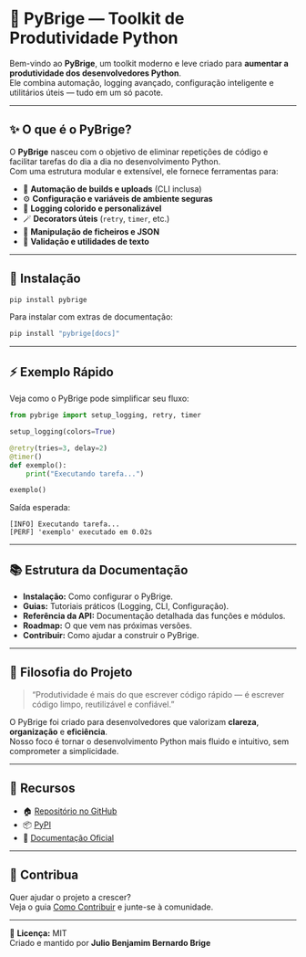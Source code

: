 # 🐍 PyBrige — Toolkit de Produtividade Python

Bem-vindo ao **PyBrige**, um toolkit moderno e leve criado para **aumentar a produtividade dos desenvolvedores Python**.  
Ele combina automação, logging avançado, configuração inteligente e utilitários úteis — tudo em um só pacote.

---

## ✨ O que é o PyBrige?

O **PyBrige** nasceu com o objetivo de eliminar repetições de código e facilitar tarefas do dia a dia no desenvolvimento Python.  
Com uma estrutura modular e extensível, ele fornece ferramentas para:

- 🧩 **Automação de builds e uploads** (CLI inclusa)
- ⚙️ **Configuração e variáveis de ambiente seguras**
- 🧾 **Logging colorido e personalizável**
- 🪄 **Decorators úteis** (`retry`, `timer`, etc.)
- 📂 **Manipulação de ficheiros e JSON**
- 🧠 **Validação e utilidades de texto**

---

## 🚀 Instalação

```bash
pip install pybrige
```

Para instalar com extras de documentação:

```bash
pip install "pybrige[docs]"
```

---

## ⚡ Exemplo Rápido

Veja como o PyBrige pode simplificar seu fluxo:

```python
from pybrige import setup_logging, retry, timer

setup_logging(colors=True)

@retry(tries=3, delay=2)
@timer()
def exemplo():
    print("Executando tarefa...")

exemplo()
```

Saída esperada:
```
[INFO] Executando tarefa...
[PERF] 'exemplo' executado em 0.02s
```

---

## 📚 Estrutura da Documentação

- **Instalação:** Como configurar o PyBrige.  
- **Guias:** Tutoriais práticos (Logging, CLI, Configuração).  
- **Referência da API:** Documentação detalhada das funções e módulos.  
- **Roadmap:** O que vem nas próximas versões.  
- **Contribuir:** Como ajudar a construir o PyBrige.  

---

## 🧭 Filosofia do Projeto

> “Produtividade é mais do que escrever código rápido — é escrever código limpo, reutilizável e confiável.”

O PyBrige foi criado para desenvolvedores que valorizam **clareza**, **organização** e **eficiência**.  
Nosso foco é tornar o desenvolvimento Python mais fluido e intuitivo, sem comprometer a simplicidade.

---

## 🔗 Recursos

- 🏠 [Repositório no GitHub](https://github.com/juliobrige/pybrige)
- 📦 [PyPI](https://pypi.org/project/pybrige/)
- 🧩 [Documentação Oficial](https://juliobrige.github.io/pybrige/)

---

## 💬 Contribua

Quer ajudar o projeto a crescer?  
Veja o guia [Como Contribuir](contributing.md) e junte-se à comunidade.

---

📘 **Licença:** MIT  
Criado e mantido por **Julio Benjamim Bernardo Brige**
